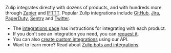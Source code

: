 Zulip integrates directly with dozens of products, and with hundreds
more through [Zapier](/integrations/doc/zapier) and
[IFTTT](/integrations/doc/ifttt).  Popular Zulip integrations include
[GitHub](/integrations/doc/github), [Jira](/integrations/doc/jira),
[PagerDuty](/integrations/doc/pagerduty),
[Sentry](/integrations/doc/sentry) and
[Twitter](/integrations/doc/twitter).

* The [integrations page](/integrations) has instructions for
  integrating with each product.
* If you don't see an integration you need, you can [request it](/help/request-an-integration).
* You can also [create custom integrations](/api/integrations-overview) using our API.
* Want to learn more? Read about [Zulip bots and integrations](/help/bots-and-integrations).
